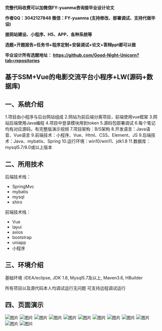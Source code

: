 
**完整代码收费可以加微信FY-yuanma咨询接毕业设计论文**

**作者QQ：3042127848 微信：FY-yuanma (支持修改、部署调试、支持代做毕设)**

**接网站建设、小程序、H5、APP、各种系统等**

**选题+开题报告+任务书+程序定制+安装调试+论文+答辩ppt都可以做**

**毕业设计所有选题地址： https://github.com/Good-Night-Unicorn?tab=repositories**

## 基于SSM+Vue的电影交流平台小程序+LW(源码+数据库)

## 一、系统介绍
1.项目由小程序与后台网站组成
2.网站为前后端分离项目，前端使用vue框架
3.网站后端使用Java编程
4.项目中登录模块用到token
5.源码包部署调试
6.每个笔记均有对应源码，有完整版演示视频
7.项目架构：B/S架构
8.开发语言：Java语音、Vue语言
9.前端技术：小程序、Vue、Html、CSS、Element、JS
9.后端技术：Java、mybatis、Spring
10.运行环境：win10/win11、jdk1.8
11.数据库：mysql5.7/8.0或以上版本
## 二、所用技术

后端技术栈：

- SpringMvc
- mybatis
- mysql
- shiro


前端技术栈：
- Vue
- layui
- axios
- bootstrap
- uniapp
- 小程序

## 三、环境介绍

基础环境 :IDEA/eclipse, JDK 1.8, Mysql5.7及以上, Maven3.6, HBuilder

所有项目以及源代码本人均调试运行无问题 可支持远程调试运行

## 四、页面演示
![图片](https://github.com/user-attachments/assets/e403b726-5e36-499f-8f0b-fdc6a287bf8a)
![图片](https://github.com/user-attachments/assets/83934082-bba9-4d1d-9a44-e9f68175c6ff)
![图片](https://github.com/user-attachments/assets/374b01e1-094b-4260-a99c-10549c51f0bf)
![图片](https://github.com/user-attachments/assets/87ec6128-6f80-438a-ac9e-ac778cbdae8f)
![图片](https://github.com/user-attachments/assets/9ccf08d5-8711-4449-84c6-06a98b436ab1)
![图片](https://github.com/user-attachments/assets/87a1b4d5-6000-452d-b3ea-ae112fd5dc69)
![图片](https://github.com/user-attachments/assets/d36b1ba0-184c-4d30-b893-a12dfe95bbad)
![图片](https://github.com/user-attachments/assets/e52f8055-8e9a-4382-b96c-8873a2d06312)
![图片](https://github.com/user-attachments/assets/b74da9fc-0b6a-40e7-a035-acbcd2f18fe8)
![图片](https://github.com/user-attachments/assets/4b96c3f5-30c2-4098-817f-7d959f69c649)
![图片](https://github.com/user-attachments/assets/0f5ea182-a09c-47a5-b5d9-9bf6f4cb458a)
![图片](https://github.com/user-attachments/assets/47174e3e-a377-4744-972b-69468334d9bd)
